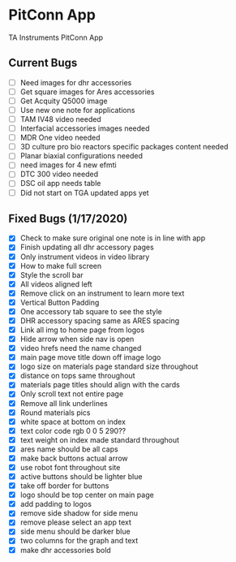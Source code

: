 # PitConn App
 TA Instruments PitConn App
 ## Current Bugs
 - [ ] Need images for dhr accessories
 - [ ] Get square images for Ares accessories
 - [ ] Get Acquity Q5000 image
 - [ ] Use new one note for applications
 - [ ] TAM IV48 video needed
 - [ ] Interfacial accessories images needed
 - [ ] MDR One video needed
  - [ ] 3D culture pro bio reactors specific packages content needed
  - [ ] Planar biaxial configurations needed
  - [ ] need images for 4 new efmti
  - [ ] DTC 300 video needed
- [ ] DSC oil app needs table
- [ ] Did not start on TGA updated apps yet
 ## Fixed Bugs (1/17/2020)
 - [x] Check to make sure original one note is in line with app
  - [x] Finish updating all dhr accessory pages
 - [x] Only instrument videos in video library
 - [x] How to make full screen
 - [x] Style the scroll bar
 - [x] All videos aligned left
 - [x] Remove click on an instrument to learn more text
 - [x] Vertical Button Padding
 - [x] One accessory tab square to see the style
 - [x] DHR accessory spacing same as ARES spacing
 - [x] Link all img to home page from logos
 - [x] Hide arrow when side nav is open
 - [x] video hrefs need the name changed
 - [x] main page move title down off image logo
 - [x] logo size on materials page standard size throughout
 - [x] distance on tops same throughout
 - [x] materials page titles should align with the cards
 - [x] Only scroll text not entire page
 - [x] Remove all link underlines
 - [x] Round materials pics
 - [x] white space at bottom on index 
 - [x] text color code rgb 0 0 5 290??
 - [x] text weight on index made standard throughout
 - [x] ares name should be all caps
 - [x] make back buttons actual arrow
 - [x] use robot font throughout site
 - [x] active buttons should be lighter blue
 - [x] take off border for buttons
 - [x] logo should be top center on main page
 - [x] add padding to logos
 - [x] remove side shadow for side menu
 - [x] remove please select an app text
 - [x] side menu should be darker blue
 - [x] two columns for the graph and text
 - [x] make dhr accessories bold

